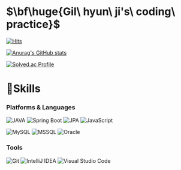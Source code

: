 # $\bf\huge{Gil\ hyun\ ji's\ coding\ practice}$
[![Hits](https://hits.seeyoufarm.com/api/count/incr/badge.svg?url=https%3A%2F%2Fgithub.com%2Fwn1331&count_bg=%23FFD5BC&title_bg=%23FFBE98&icon=&icon_color=%23E7E7E7&title=hits&edge_flat=false)](https://hits.seeyoufarm.com)

[![Anurag's GitHub stats](https://github-readme-stats.vercel.app/api?username=khyunji99&show_icons=true&theme=dracula&title_color=B5DAF5)](https://github.com/anuraghazra/github-readme-stats)

[![Solved.ac Profile](http://mazassumnida.wtf/api/v2/generate_badge?boj=khyunji_99)](https://solved.ac/khyunji_99/)

# 💪Skills
### Platforms & Languages
![JAVA](https://img.shields.io/badge/Java-007396.svg?&style=for-the-badge&logo=OpenJDK&logoColor=white)
![Spring Boot](https://img.shields.io/badge/Spring%20Boot-6DB33F.svg?&style=for-the-badge&logo=Spring%20Boot&logoColor=white)
![JPA](https://img.shields.io/badge/JPA-CCCC9C.svg?&style=for-the-badge&logo=Databricks&logoColor=white)
![JavaScript](https://img.shields.io/badge/JavaScript-F7DF1E.svg?&style=for-the-badge&logo=JavaScript&logoColor=white)

![MySQL](https://img.shields.io/badge/MySQL-4479A1.svg?&style=for-the-badge&logo=MySQL&logoColor=white)
![MSSQL](https://img.shields.io/badge/MSSQL-CC2927.svg?&style=for-the-badge&logo=microsoftsqlserver&logoColor=white)
![Oracle](https://img.shields.io/badge/Oracle-F80000.svg?&style=for-the-badge&logo=Oracle&logoColor=white)

### Tools
![Git](https://img.shields.io/badge/Git-000000.svg?&style=for-the-badge&logo=Git&logoColor=white)
![IntelliJ IDEA](https://img.shields.io/badge/IntelliJ%20IDEA-9551A0.svg?&style=for-the-badge&logo=IntelliJ%20IDEA&logoColor=white)
![Visual Studio Code](https://img.shields.io/badge/Visual%20Studio%20Code-007ACC.svg?&style=for-the-badge&logo=Visual%20Studio%20Code&logoColor=white)

